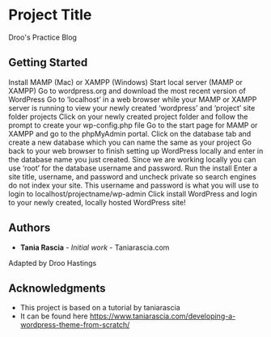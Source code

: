 


# Project Title

Droo's Practice Blog

## Getting Started

Install MAMP (Mac) or XAMPP (Windows)
Start local server (MAMP or XAMPP)
Go to wordpress.org and download the most recent version of WordPress
Go to ‘localhost’ in a web browser while your MAMP or XAMPP server is running to view your newly created ‘wordpress’ and ‘project’ site folder projects
Click on your newly created project folder and follow the prompt to create your wp-config.php file
Go to the start page for MAMP or XAMPP and go to the phpMyAdmin portal.
Click on the database tab and create a new database which you can name the same as your project
Go back to your web browser to finish setting up WordPress locally and enter in the database name you just created. Since we are working locally you can use ‘root’ for the database username and password.
Run the install
Enter a site title, username, and password and uncheck private so search engines do not index your site. This username and password is what you will use to login to localhost/projectname/wp-admin
Click install WordPress and login to your newly created, locally hosted WordPress site!


## Authors

* **Tania Rascia** - *Initial work* - Taniarascia.com

Adapted by Droo Hastings



## Acknowledgments

* This project is based on a tutorial by taniarascia
* It can be found here https://www.taniarascia.com/developing-a-wordpress-theme-from-scratch/
